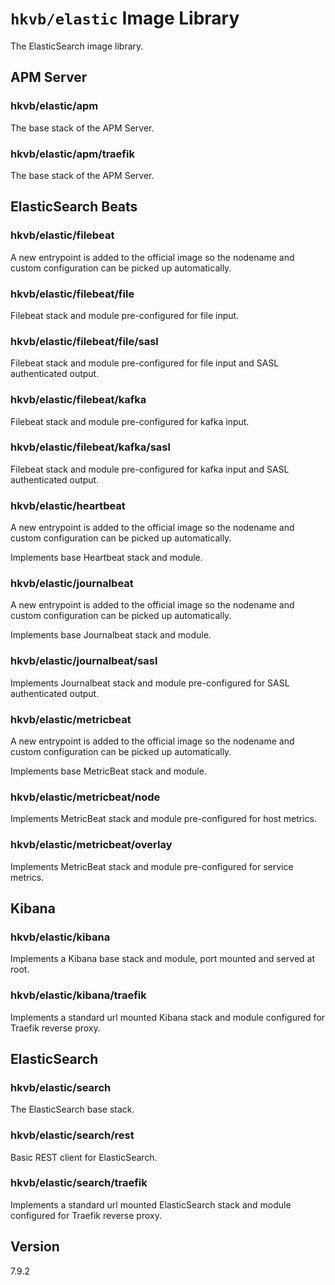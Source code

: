 # `hkvb/elastic` Image Library

The ElasticSearch image library.

## APM Server

### hkvb/elastic/apm

The base stack of the APM Server.

### hkvb/elastic/apm/traefik

The base stack of the APM Server.

## ElasticSearch Beats

### hkvb/elastic/filebeat

A new entrypoint is added to the official image so the nodename and custom configuration can be picked up automatically.

### hkvb/elastic/filebeat/file

Filebeat stack and module pre-configured for file input.

### hkvb/elastic/filebeat/file/sasl

Filebeat stack and module pre-configured for file input and SASL authenticated output.

### hkvb/elastic/filebeat/kafka

Filebeat stack and module pre-configured for kafka input.

### hkvb/elastic/filebeat/kafka/sasl

Filebeat stack and module pre-configured for kafka input and SASL authenticated output.

### hkvb/elastic/heartbeat

A new entrypoint is added to the official image so the nodename and custom configuration can be picked up automatically.

Implements base Heartbeat stack and module.

### hkvb/elastic/journalbeat

A new entrypoint is added to the official image so the nodename and custom configuration can be picked up automatically.

Implements base Journalbeat stack and module.

### hkvb/elastic/journalbeat/sasl

Implements Journalbeat stack and module pre-configured for SASL authenticated output.

### hkvb/elastic/metricbeat

A new entrypoint is added to the official image so the nodename and custom configuration can be picked up automatically.

Implements base MetricBeat stack and module.

### hkvb/elastic/metricbeat/node

Implements MetricBeat stack and module pre-configured for host metrics.

### hkvb/elastic/metricbeat/overlay

Implements MetricBeat stack and module pre-configured for service metrics.

## Kibana

### hkvb/elastic/kibana

Implements a Kibana base stack and module, port mounted and served at root.

### hkvb/elastic/kibana/traefik

Implements a standard url mounted Kibana stack and module configured for Traefik reverse proxy.

## ElasticSearch

### hkvb/elastic/search

The ElasticSearch base stack.

### hkvb/elastic/search/rest

Basic REST client for ElasticSearch.

### hkvb/elastic/search/traefik

Implements a standard url mounted ElasticSearch stack and module configured for Traefik reverse proxy.

## Version

7.9.2
